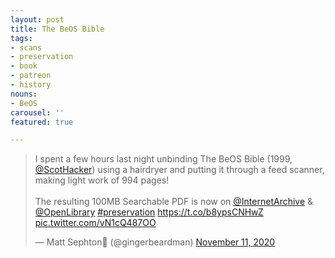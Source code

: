```yaml
---
layout: post
title: The BeOS Bible
tags:
- scans
- preservation
- book
- patreon
- history
nouns:
- BeOS
carousel: ''
featured: true

---
```

<blockquote class="twitter-tweet"><p lang="en" dir="ltr">I spent a few hours last night unbinding The BeOS Bible (1999, <a href="https://twitter.com/ScotHacker?ref_src=twsrc%5Etfw">@ScotHacker</a>) using a hairdryer and putting it through a feed scanner, making light work of 994 pages!<br><br>The resulting 100MB Searchable PDF is now on <a href="https://twitter.com/internetarchive?ref_src=twsrc%5Etfw">@InternetArchive</a> &amp; <a href="https://twitter.com/openlibrary?ref_src=twsrc%5Etfw">@OpenLibrary</a> <a href="https://twitter.com/hashtag/preservation?src=hash&amp;ref_src=twsrc%5Etfw">#preservation</a> <a href="https://t.co/b8ypsCNHwZ">https://t.co/b8ypsCNHwZ</a> <a href="https://t.co/vN1cQ487OO">pic.twitter.com/vN1cQ487OO</a></p>&mdash; Matt Sephton🎴 (@gingerbeardman) <a href="https://twitter.com/gingerbeardman/status/1326582785604284418?ref_src=twsrc%5Etfw">November 11, 2020</a></blockquote> <script async src="https://platform.twitter.com/widgets.js" charset="utf-8"></script>